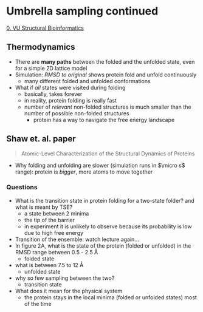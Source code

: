 # Umbrella sampling continued

[0. VU Structural Bioinformatics](Biology/VU%20Structural%20Bioinformatics/0.%20VU%20Structural%20Bioinformatics.md)

## Thermodynamics

 - There are **many paths** between the folded and the unfolded state, even for a simple 2D lattice model
 - Simulation: _RMSD to original_ shows protein fold and unfold continuously
	 - many different folded and unfolded conformations
 - What if _all_ states were visited during folding
	 - basically, takes forever
	 - in reality, protein folding is really fast
	 - number of _relevant_ non-folded structures is much smaller than the number of possible non-folded structures
		 - protein has a way to navigate the free energy landscape

## Shaw et. al. paper

> Atomic-Level Characterization of the Structural Dynamics of Proteins

- Why folding and unfolding are slower (simulation runs in $\micro s$ range): protein is _bigger_, more atoms to move together

### Questions

- What is the transition state in protein folding for a two-state folder? and what is meant by TSE?
	- a state between 2 minima
	- the tip of the barrier
	- in experiment it is unlikely to observe because its probability is low due to high free energy
- Transition of the ensemble: watch lecture again...
- In figure 2A, what is the state of the protein (folded or unfolded) in the RMSD range between 0.5 - 2.5 Å
	- folded state
- what is between 7.5 to 12 Å
	- unfolded state
- why so few sampling between the two?
	- transition state
- What does it mean for the physical system
	- the protein stays in the local minima (folded or unfolded states) most of the time


